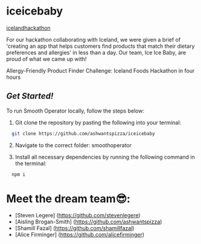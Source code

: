 # iceicebaby

[icelandhackathon](https://icelandhackathon.netlify.app/)

For our hackathon collaborating with Iceland, we were given a brief of 'creating an app that helps customers find products that match their dietary preferences and allergies' in less than a day. Our team, Ice Ice Baby, are proud of what we came up with!

Allergy-Friendly Product Finder Challenge: Iceland Foods Hackathon in four hours

## **_Get Started!_**

To run Smooth Operator locally, follow the steps below:

1. Git clone the repository by pasting the following into your terminal:

```bash
  git clone https://github.com/ashwantspizza/iceicebaby
```

2. Navigate to the correct folder: smoothoperator

3. Install all necessary dependencies by running the following command in the terminal:

```bash
  npm i
```
# Meet the dream team😎:
- [Steven Legere] (https://github.com/stevenlegere)
- [Aisling Brogan-Smith] (https://github.com/ashwantspizza)
- [Shamill Fazal] (https://github.com/shamillfazal)
- [Alice Firminger] (https://github.com/alicefirminger)


